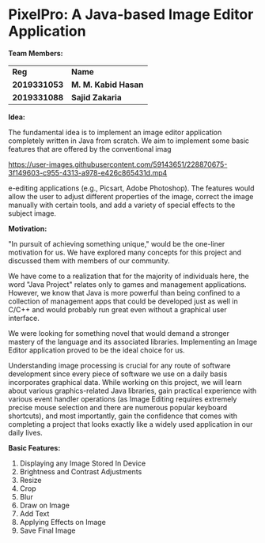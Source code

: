 <!-----

Yay, no errors, warnings, or alerts!

Conversion time: 0.525 seconds.


Using this Markdown file:

1. Paste this output into your source file.
2. See the notes and action items below regarding this conversion run.
3. Check the rendered output (headings, lists, code blocks, tables) for proper
   formatting and use a linkchecker before you publish this page.

Conversion notes:

* Docs to Markdown version 1.0β34
* Thu Mar 30 2023 03:41:00 GMT-0700 (PDT)
* Source doc: Java Project Idea
* Tables are currently converted to HTML tables.
----->



# **PixelPro: A Java-based Image Editor Application**

**Team Members:**


<table>
  <tr>
   <td><strong>Reg</strong>
   </td>
   <td><strong>Name</strong>
   </td>
  </tr>
  <tr>
   <td><strong>2019331053</strong>
   </td>
   <td><strong>M. M. Kabid Hasan</strong>
   </td>
  </tr>
  <tr>
   <td><strong>2019331088</strong>
   </td>
   <td><strong>Sajid Zakaria</strong>
   </td>
  </tr>
</table>


**Idea:**

The fundamental idea is to implement an image editor application completely written in Java from scratch. We aim to implement some basic features that are offered by the conventional imag

https://user-images.githubusercontent.com/59143651/228870675-3f149603-c955-4313-a978-e426c865431d.mp4

e-editing applications (e.g., Picsart, Adobe Photoshop). The features would allow the user to adjust different properties of the image, correct the image manually with certain tools, and add a variety of special effects to the subject image.

**Motivation:**

"In pursuit of achieving something unique," would be the one-liner motivation for us. We have explored many concepts for this project and discussed them with members of our community.

We have come to a realization that for the majority of individuals here, the word "Java Project" relates only to games and management applications. However, we know that Java is more powerful than being confined to a collection of management apps that could be developed just as well in C/C++ and would probably run great even without a graphical user interface.

We were looking for something novel that would demand a stronger mastery of the language and its associated libraries. Implementing an Image Editor application proved to be the ideal choice for us.

Understanding image processing is crucial for any route of software development since every piece of software we use on a daily basis incorporates graphical data. While working on this project, we will learn about various graphics-related Java libraries, gain practical experience with various event handler operations (as Image Editing requires extremely precise mouse selection and there are numerous popular keyboard shortcuts), and most importantly, gain the confidence that comes with completing a project that looks exactly like a widely used application in our daily lives.

**Basic Features:**



1. Displaying any Image Stored In Device
2. Brightness and Contrast Adjustments 
3. Resize
4. Crop
5. Blur
6. Draw on Image
7. Add Text
8. Applying Effects on Image
9. Save Final Image
